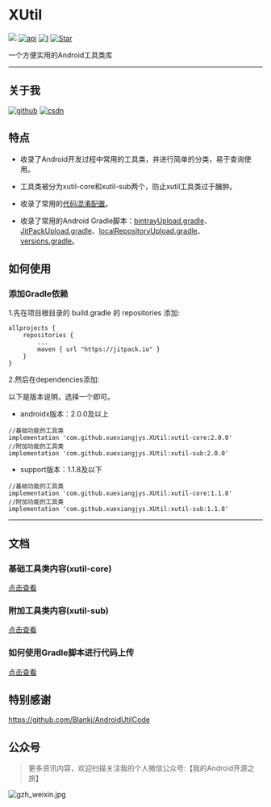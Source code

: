 # XUtil

[![](https://jitpack.io/v/xuexiangjys/XUtil.svg)](https://jitpack.io/#xuexiangjys/XUtil)
[![api][apisvg]][api]
[![I](https://img.shields.io/github/issues/xuexiangjys/XUtil.svg)](https://github.com/xuexiangjys/XUtil/issues)
[![Star](https://img.shields.io/github/stars/xuexiangjys/XUtil.svg)](https://github.com/xuexiangjys/XUtil)

一个方便实用的Android工具类库

------------------------------------

## 关于我

[![github](https://img.shields.io/badge/GitHub-xuexiangjys-blue.svg)](https://github.com/xuexiangjys)   [![csdn](https://img.shields.io/badge/CSDN-xuexiangjys-green.svg)](http://blog.csdn.net/xuexiangjys)

## 特点

* 收录了Android开发过程中常用的工具类，并进行简单的分类，易于查询使用。

* 工具类被分为xutil-core和xutil-sub两个，防止xutil工具类过于臃肿。

* 收录了常用的[代码混淆配置](./xutil-core/base-proguard-rules.pro)。

* 收录了常用的Android Gradle脚本：[bintrayUpload.gradle](./bintrayUpload.gradle)、[JitPackUpload.gradle](./JitPackUpload.gradle)、[localRepositoryUpload.gradle](./localRepositoryUpload.gradle)、[versions.gradle](./versions.gradle)。


## 如何使用

### 添加Gradle依赖

1.先在项目根目录的 build.gradle 的 repositories 添加:
```
allprojects {
    repositories {
        ...
        maven { url "https://jitpack.io" }
    }
}
```

2.然后在dependencies添加:

以下是版本说明，选择一个即可。

* androidx版本：2.0.0及以上


```
//基础功能的工具类
implementation 'com.github.xuexiangjys.XUtil:xutil-core:2.0.0'
//附加功能的工具类
implementation 'com.github.xuexiangjys.XUtil:xutil-sub:2.0.0'
```

* support版本：1.1.8及以下

```
//基础功能的工具类
implementation 'com.github.xuexiangjys.XUtil:xutil-core:1.1.8'
//附加功能的工具类
implementation 'com.github.xuexiangjys.XUtil:xutil-sub:1.1.8'
```

------------------------------------

## 文档

### 基础工具类内容(xutil-core)

[点击查看](./xutil-core/README.md)

### 附加工具类内容(xutil-sub)

[点击查看](./xutil-sub/README.md)

### 如何使用Gradle脚本进行代码上传

[点击查看](./README_UPLOAD.md)

## 特别感谢

https://github.com/Blankj/AndroidUtilCode

## 公众号

> 更多资讯内容，欢迎扫描关注我的个人微信公众号:【我的Android开源之旅】

![gzh_weixin.jpg](https://img.rruu.net/image/5f871cfff3194)

[apisvg]: https://img.shields.io/badge/API-14+-brightgreen.svg
[api]: https://android-arsenal.com/api?level=14
